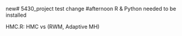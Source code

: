 new# 5430_project
test change #afternoon
R & Python needed to be installed

HMC.R: HMC vs (RWM, Adaptive MH)

